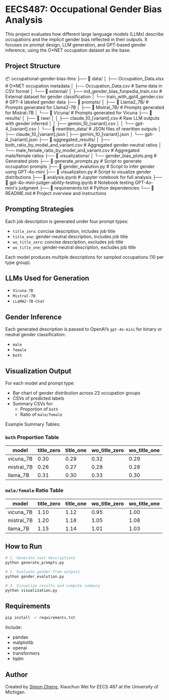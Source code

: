 # EECS487: Occupational Gender Bias Analysis

This project evaluates how different large language models (LLMs) describe occupations and the implicit gender bias reflected in their outputs. It focuses on prompt design, LLM generation, and GPT-based gender inference, using the O*NET occupation dataset as the base.

## Project Structure

📦 occupational-gender-bias-llms
├── 📁 data/
│   ├── Occupation_Data.xlsx                  # O*NET occupation metadata
│   ├── Occupation_Data.csv                   # Same data in CSV format
│   └── 📁 external/
│       ├── md_gender_bias_funpedia_train.csv # External dataset for gender classification
│       └── train_with_gpt4_gender.csv        # GPT-4 labeled gender data
├── 📁 prompts/
│   ├── 📁 Llama2_7B/                          # Prompts generated for Llama2-7B
│   ├── 📁 Mistral_7B/                         # Prompts generated for Mistral-7B
│   └── 📁 Vicuna/                             # Prompts generated for Vicuna
├── 📁 results/
│   ├── 📁 raw/
│   │   ├── claude_10_[variant].csv           # Raw LLM outputs with gender inferred
│   │   ├── gemini_10_[variant].csv
│   │   └── gpt-4_[variant].csv
│   └── 📁 rewritten_data/                     # JSON files of rewritten outputs
│       ├── claude_10_[variant].json
|       ├── gemini_10_[variant].json
│       └── gpt-4_[variant].json
├── 📁 aggregated_results/
│   ├── both_ratio_by_model_and_variant.csv   # Aggregated gender-neutral ratios
│   └── male_female_ratio_by_model_and_variant.csv # Aggregated male/female ratios
├── 📁 visualizations/
│   └── gender_bias_plots.png                 # Generated plots
├── 📄 generate_prompts.py                     # Script to generate occupation prompts
├── 📄 gender_evalution.py                     # Script to infer gender using GPT-4o-mini
├── 📄 visualization.py                        # Script to visualize gender distributions
├── 📄 analysis.ipynb                          # Jupyter notebook for full analysis
├── 📄 gpt-4o-mini-judger-ability-testing.ipynb # Notebook testing GPT-4o-mini's judgment
├── 📄 requirements.txt                        # Python dependencies
└── 📄 README.md                               # Project overview and instructions


## Prompting Strategies

Each job description is generated under four prompt types:

- `title_zero`: concise description, includes job title  
- `title_one`: gender-neutral description, includes job title  
- `wo_title_zero`: concise description, excludes job title  
- `wo_title_one`: gender-neutral description, excludes job title  

Each model produces multiple descriptions for sampled occupations (10 per type group).

## LLMs Used for Generation

- `Vicuna-7B`
- `Mistral-7B`
- `LLaMA2-7B-Chat`

## Gender Inference

Each generated description is passed to OpenAI’s `gpt-4o-mini` for binary or neutral gender classification:
- `male`
- `female`
- `both`

## Visualization Output

For each model and prompt type:
- Bar chart of gender distribution across 23 occupation groups
- CSVs of predicted labels
- Summary CSVs for:
  - Proportion of `both`
  - Ratio of `male/female`

Example Summary Tables:

### `both` Proportion Table

| model      | title_zero | title_one | wo_title_zero | wo_title_one |
|------------|------------|-----------|----------------|---------------|
| vicuna_7B  | 0.30       | 0.29      | 0.32           | 0.29          |
| mistral_7B | 0.26       | 0.27      | 0.28           | 0.28          |
| llama_7B   | 0.31       | 0.30      | 0.33           | 0.30          |

### `male/female` Ratio Table

| model      | title_zero | title_one | wo_title_zero | wo_title_one |
|------------|------------|-----------|----------------|---------------|
| vicuna_7B  | 1.10       | 1.12      | 0.95           | 1.00          |
| mistral_7B | 1.20       | 1.18      | 1.05           | 1.08          |
| llama_7B   | 1.15       | 1.14      | 1.01           | 1.03          |

## How to Run

```bash
# 1. Generate text descriptions
python generate_prompts.py

# 2. Evaluate gender from outputs
python gender_evalution.py

# 3. Visualize results and compute summary
python visualization.py
```

## Requirements

```bash
pip install -r requirements.txt
```

Include:
- pandas
- matplotlib
- openai
- transformers
- tqdm

## Author

Created by [Simon Cheng](https://github.com/SimonCheng0716), Xiaochun Wei for EECS 487 at the University of Michigan.


